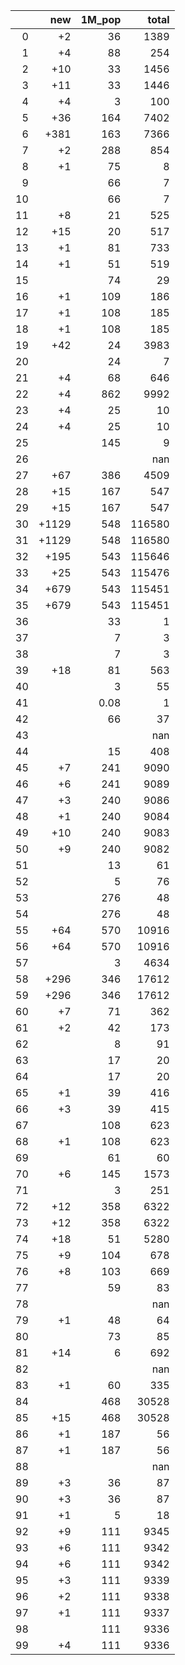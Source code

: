 |    |   new |   1M_pop |   total |
|---:|------:|---------:|--------:|
|  0 |    +2 |    36    |    1389 |
|  1 |    +4 |    88    |     254 |
|  2 |   +10 |    33    |    1456 |
|  3 |   +11 |    33    |    1446 |
|  4 |    +4 |     3    |     100 |
|  5 |   +36 |   164    |    7402 |
|  6 |  +381 |   163    |    7366 |
|  7 |    +2 |   288    |     854 |
|  8 |    +1 |    75    |       8 |
|  9 |       |    66    |       7 |
| 10 |       |    66    |       7 |
| 11 |    +8 |    21    |     525 |
| 12 |   +15 |    20    |     517 |
| 13 |    +1 |    81    |     733 |
| 14 |    +1 |    51    |     519 |
| 15 |       |    74    |      29 |
| 16 |    +1 |   109    |     186 |
| 17 |    +1 |   108    |     185 |
| 18 |    +1 |   108    |     185 |
| 19 |   +42 |    24    |    3983 |
| 20 |       |    24    |       7 |
| 21 |    +4 |    68    |     646 |
| 22 |    +4 |   862    |    9992 |
| 23 |    +4 |    25    |      10 |
| 24 |    +4 |    25    |      10 |
| 25 |       |   145    |       9 |
| 26 |       |          |     nan |
| 27 |   +67 |   386    |    4509 |
| 28 |   +15 |   167    |     547 |
| 29 |   +15 |   167    |     547 |
| 30 | +1129 |   548    |  116580 |
| 31 | +1129 |   548    |  116580 |
| 32 |  +195 |   543    |  115646 |
| 33 |   +25 |   543    |  115476 |
| 34 |  +679 |   543    |  115451 |
| 35 |  +679 |   543    |  115451 |
| 36 |       |    33    |       1 |
| 37 |       |     7    |       3 |
| 38 |       |     7    |       3 |
| 39 |   +18 |    81    |     563 |
| 40 |       |     3    |      55 |
| 41 |       |     0.08 |       1 |
| 42 |       |    66    |      37 |
| 43 |       |          |     nan |
| 44 |       |    15    |     408 |
| 45 |    +7 |   241    |    9090 |
| 46 |    +6 |   241    |    9089 |
| 47 |    +3 |   240    |    9086 |
| 48 |    +1 |   240    |    9084 |
| 49 |   +10 |   240    |    9083 |
| 50 |    +9 |   240    |    9082 |
| 51 |       |    13    |      61 |
| 52 |       |     5    |      76 |
| 53 |       |   276    |      48 |
| 54 |       |   276    |      48 |
| 55 |   +64 |   570    |   10916 |
| 56 |   +64 |   570    |   10916 |
| 57 |       |     3    |    4634 |
| 58 |  +296 |   346    |   17612 |
| 59 |  +296 |   346    |   17612 |
| 60 |    +7 |    71    |     362 |
| 61 |    +2 |    42    |     173 |
| 62 |       |     8    |      91 |
| 63 |       |    17    |      20 |
| 64 |       |    17    |      20 |
| 65 |    +1 |    39    |     416 |
| 66 |    +3 |    39    |     415 |
| 67 |       |   108    |     623 |
| 68 |    +1 |   108    |     623 |
| 69 |       |    61    |      60 |
| 70 |    +6 |   145    |    1573 |
| 71 |       |     3    |     251 |
| 72 |   +12 |   358    |    6322 |
| 73 |   +12 |   358    |    6322 |
| 74 |   +18 |    51    |    5280 |
| 75 |    +9 |   104    |     678 |
| 76 |    +8 |   103    |     669 |
| 77 |       |    59    |      83 |
| 78 |       |          |     nan |
| 79 |    +1 |    48    |      64 |
| 80 |       |    73    |      85 |
| 81 |   +14 |     6    |     692 |
| 82 |       |          |     nan |
| 83 |    +1 |    60    |     335 |
| 84 |       |   468    |   30528 |
| 85 |   +15 |   468    |   30528 |
| 86 |    +1 |   187    |      56 |
| 87 |    +1 |   187    |      56 |
| 88 |       |          |     nan |
| 89 |    +3 |    36    |      87 |
| 90 |    +3 |    36    |      87 |
| 91 |    +1 |     5    |      18 |
| 92 |    +9 |   111    |    9345 |
| 93 |    +6 |   111    |    9342 |
| 94 |    +6 |   111    |    9342 |
| 95 |    +3 |   111    |    9339 |
| 96 |    +2 |   111    |    9338 |
| 97 |    +1 |   111    |    9337 |
| 98 |       |   111    |    9336 |
| 99 |    +4 |   111    |    9336 |